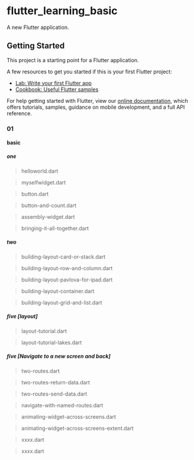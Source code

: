# flutter_learning_basic

A new Flutter application.

## Getting Started

This project is a starting point for a Flutter application.

A few resources to get you started if this is your first Flutter project:

- [Lab: Write your first Flutter app](https://flutter.io/docs/get-started/codelab)
- [Cookbook: Useful Flutter samples](https://flutter.io/docs/cookbook)

For help getting started with Flutter, view our 
[online documentation](https://flutter.io/docs), which offers tutorials, 
samples, guidance on mobile development, and a full API reference.


### 01

#### basic

##### one

> helloworld.dart

> myselfwidget.dart

> button.dart

> button-and-count.dart

> assembly-widget.dart

> bringing-it-all-together.dart

##### two

> building-layout-card-or-stack.dart

> building-layout-row-and-column.dart

> building-layout-pavlova-for-ipad.dart

> building-layout-container.dart

> building-layout-grid-and-list.dart

##### five [layout] 

> layout-tutorial.dart

> layout-tutorial-lakes.dart

##### five [Navigate to a new screen and back]

> two-routes.dart

> two-routes-return-data.dart

> two-routes-send-data.dart

> navigate-with-named-routes.dart

> animating-widget-across-screens.dart

> animating-widget-across-screens-extent.dart

> xxxx.dart

> xxxx.dart
